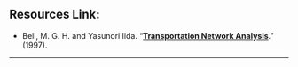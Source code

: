 ## Resources Link:
 - Bell, M. G. H. and Yasunori Iida. “[**Transportation Network Analysis**](https://onlinelibrary.wiley.com/doi/book/10.1002/9781118903032).” (1997). 
_______________________________________________

